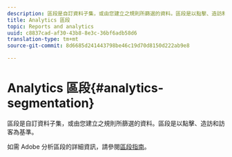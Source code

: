 ```yaml
---
description: 區段是自訂資料子集，或由您建立之規則所篩選的資料。區段是以點擊、造訪和訪客為基準。
title: Analytics 區段
topic: Reports and analytics
uuid: c8837cad-af30-43b8-8e3c-36bf6adb58d6
translation-type: tm+mt
source-git-commit: 8d6685d241443798be46c19d70d8150d222ab9e8

---
```



# Analytics 區段{#analytics-segmentation}

區段是自訂資料子集，或由您建立之規則所篩選的資料。區段是以點擊、造訪和訪客為基準。

如需 Adobe 分析區段的詳細資訊，請參閱[區段指南](https://docs.adobe.com/content/help/zh-Hant/analytics/components/segmentation/seg-home.html)。
